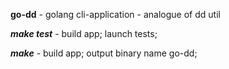 **go-dd** - golang cli-application - analogue of dd util


***make test*** - build app; launch tests;

***make*** - build app; output binary name go-dd; 